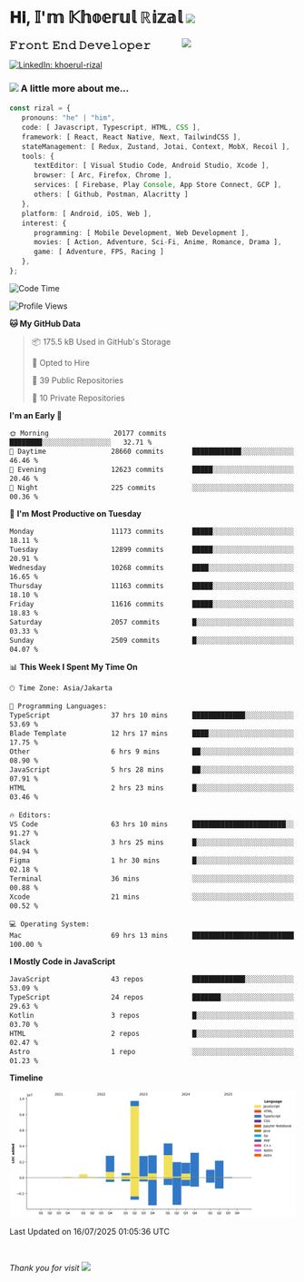 <h1> 𝐇𝐢, 𝕀'𝕞 𝕂𝕙𝕠𝕖𝕣𝕦𝕝 ℝ𝕚𝕫𝕒𝕝 <img src="https://media.giphy.com/media/mGcNjsfWAjY5AEZNw6/giphy.gif" width="50"></h1>
<img align='right' src="https://media.giphy.com/media/v1.Y2lkPTc5MGI3NjExOWI2ajR2NGJubzBsZHFuaHMwajRrcDNsNXJwOG8yb3F0NjhkNXF4OSZlcD12MV9pbnRlcm5hbF9naWZfYnlfaWQmY3Q9cw/fkZukR450RQ1qnGaq9/giphy.gif" width="200">
<strong style="font-size:20px;">𝙵𝚛𝚘𝚗𝚝 𝙴𝚗𝚍 𝙳𝚎𝚟𝚎𝚕𝚘𝚙𝚎𝚛</strong>
</p></em>

[![LinkedIn: khoerul-rizal](https://img.shields.io/badge/khoerul--rizal-blue?style=flat-square&logo=Linkedin&logoColor=white&link=https://www.linkedin.com/in/khoerul-rizal/)](https://www.linkedin.com/in/khoerul-rizal/)

### <img src="https://media.giphy.com/media/VgCDAzcKvsR6OM0uWg/giphy.gif" width="50"> A little more about me...

```typescript
const rizal = {
   pronouns: "he" | "him",
   code: [ Javascript, Typescript, HTML, CSS ],
   framework: [ React, React Native, Next, TailwindCSS ],
   stateManagement: [ Redux, Zustand, Jotai, Context, MobX, Recoil ],
   tools: {
      textEditor: [ Visual Studio Code, Android Studio, Xcode ],
      browser: [ Arc, Firefox, Chrome ],
      services: [ Firebase, Play Console, App Store Connect, GCP ],
      others: [ Github, Postman, Alacritty ]
   },
   platform: [ Android, iOS, Web ],
   interest: {
      programming: [ Mobile Development, Web Development ],
      movies: [ Action, Adventure, Sci-Fi, Anime, Romance, Drama ],
      game: [ Adventure, FPS, Racing ]
   },
};
```

<!--START_SECTION:waka-->
![Code Time](http://img.shields.io/badge/Code%20Time-3%2C389%20hrs%2041%20mins-blue)

![Profile Views](http://img.shields.io/badge/Profile%20Views-0-blue)

**🐱 My GitHub Data** 

> 📦 175.5 kB Used in GitHub's Storage 
 > 
> 💼 Opted to Hire
 > 
> 📜 39 Public Repositories 
 > 
> 🔑 10 Private Repositories 
 > 
**I'm an Early 🐤** 

```text
🌞 Morning                20177 commits       ████████░░░░░░░░░░░░░░░░░   32.71 % 
🌆 Daytime                28660 commits       ████████████░░░░░░░░░░░░░   46.46 % 
🌃 Evening                12623 commits       █████░░░░░░░░░░░░░░░░░░░░   20.46 % 
🌙 Night                  225 commits         ░░░░░░░░░░░░░░░░░░░░░░░░░   00.36 % 
```
📅 **I'm Most Productive on Tuesday** 

```text
Monday                   11173 commits       █████░░░░░░░░░░░░░░░░░░░░   18.11 % 
Tuesday                  12899 commits       █████░░░░░░░░░░░░░░░░░░░░   20.91 % 
Wednesday                10268 commits       ████░░░░░░░░░░░░░░░░░░░░░   16.65 % 
Thursday                 11163 commits       █████░░░░░░░░░░░░░░░░░░░░   18.10 % 
Friday                   11616 commits       █████░░░░░░░░░░░░░░░░░░░░   18.83 % 
Saturday                 2057 commits        █░░░░░░░░░░░░░░░░░░░░░░░░   03.33 % 
Sunday                   2509 commits        █░░░░░░░░░░░░░░░░░░░░░░░░   04.07 % 
```


📊 **This Week I Spent My Time On** 

```text
🕑︎ Time Zone: Asia/Jakarta

💬 Programming Languages: 
TypeScript               37 hrs 10 mins      █████████████░░░░░░░░░░░░   53.69 % 
Blade Template           12 hrs 17 mins      ████░░░░░░░░░░░░░░░░░░░░░   17.75 % 
Other                    6 hrs 9 mins        ██░░░░░░░░░░░░░░░░░░░░░░░   08.90 % 
JavaScript               5 hrs 28 mins       ██░░░░░░░░░░░░░░░░░░░░░░░   07.91 % 
HTML                     2 hrs 23 mins       █░░░░░░░░░░░░░░░░░░░░░░░░   03.46 % 

🔥 Editors: 
VS Code                  63 hrs 10 mins      ███████████████████████░░   91.27 % 
Slack                    3 hrs 25 mins       █░░░░░░░░░░░░░░░░░░░░░░░░   04.94 % 
Figma                    1 hr 30 mins        █░░░░░░░░░░░░░░░░░░░░░░░░   02.18 % 
Terminal                 36 mins             ░░░░░░░░░░░░░░░░░░░░░░░░░   00.88 % 
Xcode                    21 mins             ░░░░░░░░░░░░░░░░░░░░░░░░░   00.52 % 

💻 Operating System: 
Mac                      69 hrs 13 mins      █████████████████████████   100.00 % 
```

**I Mostly Code in JavaScript** 

```text
JavaScript               43 repos            █████████████░░░░░░░░░░░░   53.09 % 
TypeScript               24 repos            ███████░░░░░░░░░░░░░░░░░░   29.63 % 
Kotlin                   3 repos             █░░░░░░░░░░░░░░░░░░░░░░░░   03.70 % 
HTML                     2 repos             █░░░░░░░░░░░░░░░░░░░░░░░░   02.47 % 
Astro                    1 repo              ░░░░░░░░░░░░░░░░░░░░░░░░░   01.23 % 
```



**Timeline**

![Lines of Code chart](https://raw.githubusercontent.com/khoerulrizal/khoerulrizal/main/assets/bar_graph.png)


 Last Updated on 16/07/2025 01:05:36 UTC
<!--END_SECTION:waka-->
</details>
<br/>

<em>Thank you for visit</em> <img src="https://media.giphy.com/media/v1.Y2lkPTc5MGI3NjExcHdvNm1qZWtjaGw0ZjdwM3Z3NnY2dHlueTVuODBta2FiY20wM2YybSZlcD12MV9pbnRlcm5hbF9naWZfYnlfaWQmY3Q9cw/tV25tpdKqdFa9x81k2/giphy.gif" width="40">
